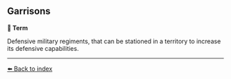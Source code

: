 ## Garrisons

**📑 Term**

Defensive military regiments, that can be stationed in a territory to increase its defensive capabilities.


----------
[⬅️ Back to index](../refs/#6fe0_s)